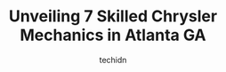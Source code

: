 ---
layout: ampstory
image: https://images.unsplash.com/photo-1560282804-f99219ad8de3?ixlib=rb-4.0.3&ixid=MnwxMjA3fDB8MHxwaG90by1wYWdlfHx8fGVufDB8fHx8&auto=format&fit=crop&w=640&h=853&q=80
author: techidn
featured: false
description: Discover the 7 best Chrysler Mechanic in Atlanta GA, USA and ensure your vehicle receives the highest quality of care. These trusted professionals are known for their skill, knowledge, and d
title: Unveiling 7 Skilled Chrysler Mechanics in Atlanta GA
cover:
   title: Unveiling 7 Skilled Chrysler Mechanics in Atlanta GA
   subtitle: Rickpate
   background: https://images.unsplash.com/photo-1560282804-f99219ad8de3?ixlib=rb-4.0.3&ixid=MnwxMjA3fDB8MHxwaG90by1wYWdlfHx8fGVufDB8fHx8&auto=format&fit=crop&w=640&h=853&q=80

pages: 
 - layout: thirds
   top: <h1>#1 European and Domestic Auto care</h1>
   bottom: "<p>Preface - Im the kind of women who needs to understand exactly what is going on with my vehicle because I am not a car person and extremely analytical. I demand transpa</p>"
   background: https://www.knot35.com/toplist/wp-content/uploads/2023/06/best-chrysler-mechanic-1-in-atlanta-ga-1685831790.jpeg
   backgroundblur: true
 - layout: thirds
   top: <h1>#2 Braxton Automotive Group Volvo BMW Mini Land Rover</h1>
   bottom: "<p>1604 Howell Mill Rd, Atlanta, GA 30318, United States</p>"
   background: https://www.knot35.com/toplist/wp-content/uploads/2023/06/best-chrysler-mechanic-2-in-atlanta-ga-1685831790.jpeg
   cta:
      link: https://www.knot35.com/toplist/unveiling-7-skilled-chrysler-mechanics-in-atlanta-ga/
      text: Unveiling 7 Skilled Chrysler Mechanics in Atlanta GA
 - layout: thirds
   top: <h1>#3 Autohaus Social</h1>
   bottom: "<p>733 Monroe Dr NE, Atlanta, GA 30308, United States</p>"
   background: https://www.knot35.com/toplist/wp-content/uploads/2023/06/best-chrysler-mechanic-3-in-atlanta-ga-1685831790.jpeg
   cta:
      link: https://www.knot35.com/toplist/unveiling-7-skilled-chrysler-mechanics-in-atlanta-ga/
      text: Unveiling 7 Skilled Chrysler Mechanics in Atlanta GA
 - layout: thirds
   top: <h1>#4 GORDONS AUTOMOTIVE SERVICE CENTER</h1>
   bottom: "<p>3096 Campbellton Rd SW, Atlanta, GA 30311, United States</p>"
   background: https://images.unsplash.com/photo-1509114397022-ed747cca3f65?ixlib=rb-4.0.3&ixid=MnwxMjA3fDB8MHxwaG90by1wYWdlfHx8fGVufDB8fHx8&auto=format&fit=crop&w=640&h=853&q=80
   cta:
      link: https://www.knot35.com/toplist/unveiling-7-skilled-chrysler-mechanics-in-atlanta-ga/
      text: Unveiling 7 Skilled Chrysler Mechanics in Atlanta GA
 - layout: thirds
   top: <h1>#5 Vaughan Automotive - Mercedes-Benz, BMW, AUDI, VW Repair & Service Specialist of Atlanta</h1>
   bottom: "<p>2541 Maner Rd SE, Atlanta, GA 30339, United States</p>"
   background: https://images.unsplash.com/photo-1515405295579-ba7b45403062?ixlib=rb-4.0.3&ixid=MnwxMjA3fDB8MHxwaG90by1wYWdlfHx8fGVufDB8fHx8&auto=format&fit=crop&w=640&h=853&q=80
   cta:
      link: https://www.knot35.com/toplist/unveiling-7-skilled-chrysler-mechanics-in-atlanta-ga/
      text: Unveiling 7 Skilled Chrysler Mechanics in Atlanta GA
 - layout: thirds
   top: <h1>#6 Bavarian Imports</h1>
   bottom: "<p>1505 Howell Mill Rd NW, Atlanta, GA 30318, United States</p>"
   background: https://images.unsplash.com/photo-1602536052359-ef94c21c5948?ixlib=rb-4.0.3&ixid=MnwxMjA3fDB8MHxwaG90by1wYWdlfHx8fGVufDB8fHx8&auto=format&fit=crop&w=640&h=853&q=80
   cta:
      link: https://www.knot35.com/toplist/unveiling-7-skilled-chrysler-mechanics-in-atlanta-ga/
      text: Unveiling 7 Skilled Chrysler Mechanics in Atlanta GA
 - layout: thirds
   top: <h1>#7 Roccos European Garage</h1>
   bottom: "<p>627 14th St NW, Atlanta, GA 30318, United States</p>"
   background: https://images.unsplash.com/photo-1597773150796-e5c14ebecbf5?ixlib=rb-4.0.3&ixid=MnwxMjA3fDB8MHxwaG90by1wYWdlfHx8fGVufDB8fHx8&auto=format&fit=crop&w=640&h=853&q=80
   cta:
      link: https://www.knot35.com/toplist/unveiling-7-skilled-chrysler-mechanics-in-atlanta-ga/
      text: Unveiling 7 Skilled Chrysler Mechanics in Atlanta GA
 - layout: thirds
   middle: Continue reading...
   background: https://images.unsplash.com/photo-1614648718611-0635f29016cb?ixlib=rb-4.0.3&ixid=MnwxMjA3fDB8MHxwaG90by1wYWdlfHx8fGVufDB8fHx8&auto=format&fit=crop&w=640&h=853&q=80
   cta:
      link: https://www.knot35.com/toplist/unveiling-7-skilled-chrysler-mechanics-in-atlanta-ga/
      text: Unveiling 7 Skilled Chrysler Mechanics in Atlanta GA
      
---
